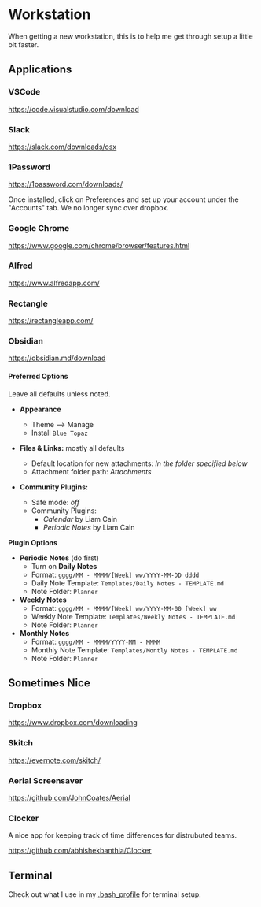 # Workstation
When getting a new workstation, this is to help me get through setup a little
bit faster.

## Applications

### VSCode

https://code.visualstudio.com/download

### Slack

https://slack.com/downloads/osx

### 1Password

https://1password.com/downloads/

Once installed, click on Preferences and set up your account under the
"Accounts" tab. We no longer sync over dropbox.

### Google Chrome

https://www.google.com/chrome/browser/features.html

### Alfred

https://www.alfredapp.com/

### Rectangle

https://rectangleapp.com/

### Obsidian

https://obsidian.md/download

#### Preferred Options

Leave all defaults unless noted.

- **Appearance**
  - Theme --> Manage
  - Install `Blue Topaz`

- **Files & Links:** mostly all defaults
  - Default location for new attachments: _In the folder specified below_
  - Attachment folder path: _Attachments_

- **Community Plugins:**
  - Safe mode: _off_
  - Community Plugins:
    - _Calendar_ by Liam Cain
    - _Periodic Notes_ by Liam Cain

**Plugin Options**
- **Periodic Notes** (do first)
  - Turn on **Daily Notes**
  - Format: `gggg/MM - MMMM/[Week] ww/YYYY-MM-DD dddd`
  - Daily Note Template: `Templates/Daily Notes - TEMPLATE.md`
  - Note Folder: `Planner`
- **Weekly Notes**
  - Format: `gggg/MM - MMMM/[Week] ww/YYYY-MM-00 [Week] ww`
  - Weekly Note Template: `Templates/Weekly Notes - TEMPLATE.md`
  - Note Folder: `Planner`
- **Monthly Notes**
  - Format: `gggg/MM - MMMM/YYYY-MM - MMMM`
  - Monthly Note Template: `Templates/Montly Notes - TEMPLATE.md`
  - Note Folder: `Planner`

## Sometimes Nice

### Dropbox

https://www.dropbox.com/downloading

### Skitch

https://evernote.com/skitch/

### Aerial Screensaver

https://github.com/JohnCoates/Aerial

### Clocker

A nice app for keeping track of time differences for distrubuted teams.

https://github.com/abhishekbanthia/Clocker

## Terminal

Check out what I use in my [.bash_profile](https://github.com/amajor/workstation/tree/master/bash-profile) for terminal setup.
